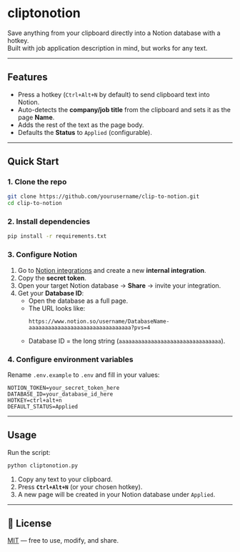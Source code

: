 # cliptonotion

Save anything from your clipboard directly into a Notion database with a hotkey.  
Built with job application description in mind, but works for any text.

---

## Features

- Press a hotkey (`Ctrl+Alt+N` by default) to send clipboard text into Notion.
- Auto-detects the **company/job title** from the clipboard and sets it as the page **Name**.
- Adds the rest of the text as the page body.
- Defaults the **Status** to `Applied` (configurable).

---

## Quick Start

### 1. Clone the repo
```bash
git clone https://github.com/yourusername/clip-to-notion.git
cd clip-to-notion
```

### 2. Install dependencies
```bash
pip install -r requirements.txt
```

### 3. Configure Notion
1. Go to [Notion integrations](https://www.notion.so/my-integrations) and create a new **internal integration**.  
2. Copy the **secret token**.  
3. Open your target Notion database → **Share** → invite your integration.  
4. Get your **Database ID**:  
   - Open the database as a full page.  
   - The URL looks like:  
     ```
     https://www.notion.so/username/DatabaseName-aaaaaaaaaaaaaaaaaaaaaaaaaaaaaaaa?pvs=4
     ```
   - Database ID = the long string (`aaaaaaaaaaaaaaaaaaaaaaaaaaaaaaaa`).

### 4. Configure environment variables
Rename `.env.example` to `.env` and fill in your values:
```env
NOTION_TOKEN=your_secret_token_here
DATABASE_ID=your_database_id_here
HOTKEY=ctrl+alt+n
DEFAULT_STATUS=Applied
```

---

## Usage

Run the script:
```bash
python cliptonotion.py
```

1. Copy any text to your clipboard.  
2. Press **`Ctrl+Alt+N`** (or your chosen hotkey).  
3. A new page will be created in your Notion database under `Applied`.  

---

## 📜 License

[MIT](./LICENSE) — free to use, modify, and share.
